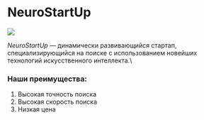 # NeuroStartUp
![](https://netology-code.github.io/git-homeworks/introduction/assets/logo.png)

*NeuroStartUp* — динамически развивающийся стартап, специализирующийся на поиске с использованием новейших технологий 
искусственного интеллекта.\
### Наши преимущества:
1. Высокая точность поиска
2. Высокая скорость поиска
3. Низкая цена